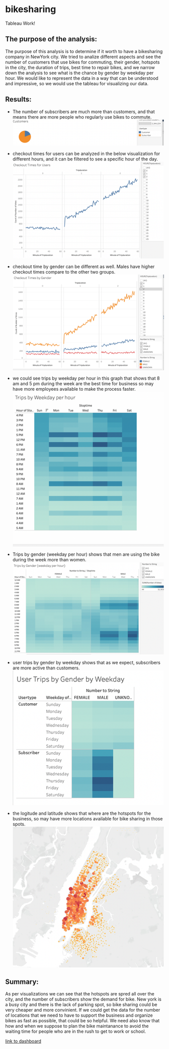 # bikesharing
Tableau Work!


## The purpose of the analysis:

The purpose of this analysis is to determine if it worth to have a bikesharing company in NewYork city. We tried to analize different aspects and see the number of customers that use bikes for commuting, their gender, hotspots in the city, the duration of trips, best time to repair bikes, and we narrow down the analysis to see what is the chance by gender by weekday per hour. We would like to represent the data in a way that can be understood and impressive, so we would use the tableau for visualizing our data.


## Results:


* The number of subscribers are much more than customers, and that means there are more people who regularly use bikes to commute.
![1.png]( https://github.com/KANIKOLIJI/bikesharing/blob/main/Resources/1.png)

* checkout times for users can be analyzed in the below visualization for different hours, and it can be filtered to see a specific hour of the day.
![2.png]( https://github.com/KANIKOLIJI/bikesharing/blob/main/Resources/2.png)

* checkout time by gender can be different as well. Males have higher checkout times compare to the other two groups.
![3.png]( https://github.com/KANIKOLIJI/bikesharing/blob/main/Resources/3.png)

* we could see trips by weekday per hour in this graph that shows that 8 am and 5 pm during the week are the best time for business so may have more employees available to make the process faster.
![4.png]( https://github.com/KANIKOLIJI/bikesharing/blob/main/Resources/4.png)

* Trips by gender (weekday per hour) shows that men are using the bike during the week more than women.
![5.png]( https://github.com/KANIKOLIJI/bikesharing/blob/main/Resources/5.png)

* user trips by gender by weekday shows that as we expect, subscribers are more active than customers.
![6.png]( https://github.com/KANIKOLIJI/bikesharing/blob/main/Resources/6.png)

* the logitude and latitude shows that where are the hotspots for the business, so may have more locations available for bike sharing in those spots.
![7.png]( https://github.com/KANIKOLIJI/bikesharing/blob/main/Resources/7.png)




## Summary:

As per visualizations we can see that the hotspots are spred all over the city, and the number of subscribers show the demand for bike. New york is a busy city and there is the lack of parking spot, so bike sharing could be very cheaper and more convinient. If we could get the data for the number of locations that we need to have to support the business and organize bikes as fast as possible, that could be so helpful. We need also know that how and when we suppose to plan the bike maintanance to avoid the waiting time for people who are in the rush to get to work or school.


[link to dashboard](https://public.tableau.com/profile/kani5939#!/?newProfile=&activeTab=0)

